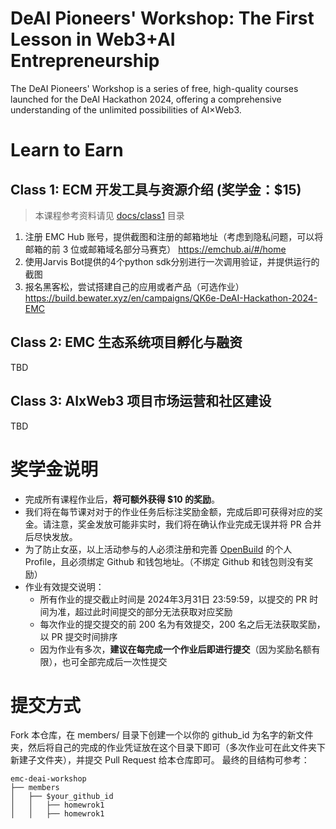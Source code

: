 # DeAI Pioneers' Workshop: The First Lesson in Web3+AI Entrepreneurship
The DeAI Pioneers' Workshop is a series of free, high-quality courses launched for the DeAI Hackathon 2024, offering a comprehensive understanding of the unlimited possibilities of AI×Web3.

# Learn to Earn    
## Class 1: ECM 开发工具与资源介绍 (奖学金：$15)

> 本课程参考资料请见 [docs/class1](https://github.com/openbuildxyz/emc-deai-workshop/tree/main/docs/class1) 目录

1. 注册 EMC Hub 账号，提供截图和注册的邮箱地址（考虑到隐私问题，可以将邮箱的前 3 位或邮箱域名部分马赛克）
https://emchub.ai/#/home
2. 使用Jarvis Bot提供的4个python sdk分别进行一次调用验证，并提供运行的截图
3. 报名黑客松，尝试搭建自己的应用或者产品（可选作业）
https://build.bewater.xyz/en/campaigns/QK6e-DeAI-Hackathon-2024-EMC

## Class 2: EMC 生态系统项目孵化与融资
TBD

## Class 3: AIxWeb3 项目市场运营和社区建设
TBD

# 奖学金说明
- 完成所有课程作业后，**将可额外获得 $10 的奖励**。
- 我们将在每节课对对于的作业任务后标注奖励金额，完成后即可获得对应的奖金。请注意，奖金发放可能非实时，我们将在确认作业完成无误并将 PR 合并后尽快发放。
- 为了防止女巫，以上活动参与的人必须注册和完善 [OpenBuild](https://openbuild.xyz/) 的个人 Profile，且必须绑定 Github 和钱包地址。（不绑定 Github 和钱包则没有奖励）
- 作业有效提交说明：
  - 所有作业的提交截止时间是 2024年3月31日 23:59:59，以提交的 PR 时间为准，超过此时间提交的部分无法获取对应奖励
  - 每次作业的提交提交的前 200 名为有效提交，200 名之后无法获取奖励，以 PR 提交时间排序
  - 因为作业有多次，**建议在每完成一个作业后即进行提交**（因为奖励名额有限），也可全部完成后一次性提交

# 提交方式
Fork 本仓库，在 members/ 目录下创建一个以你的 github_id 为名字的新文件夹，然后将自己的完成的作业凭证放在这个目录下即可（多次作业可在此文件夹下新建子文件夹），并提交 Pull Request 给本仓库即可。
最终的目结构可参考：

```
emc-deai-workshop
├── members
│   ├── $your_github_id
│   │   ├── homewrok1
│   │   ├── homewrok1
```


